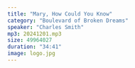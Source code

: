 ```yaml
---
title: "Mary, How Could You Know"
category: "Boulevard of Broken Dreams"
speaker: "Charles Smith"
mp3: 20241201.mp3
size: 49964027
duration: "34:41"
image: logo.jpg
---
```

